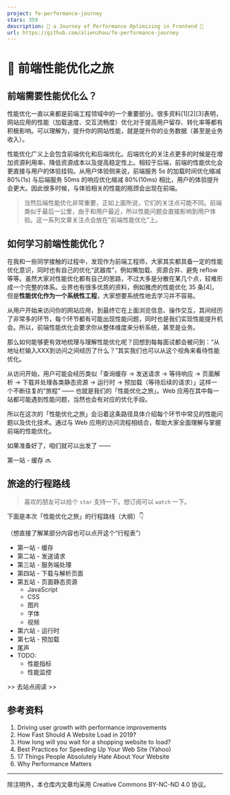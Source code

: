 ```yaml
---
project: fe-performance-journey
stars: 359
description: 🚵 a Journey of Performance Optimizing in Frontend 🚀
url: https://github.com/alienzhou/fe-performance-journey
---
```


🚵 前端性能优化之旅
===========

前端需要性能优化么？
----------

性能优化一直以来都是前端工程领域中的一个重要部分。很多资料\[1\]\[2\]\[3\]表明，网站应用的性能（加载速度、交互流畅度）优化对于提高用户留存、转化率等都有积极影响。可以理解为，提升你的网站性能，就是提升你的业务数据（甚至是业务收入）。

性能优化广义上会包含前端优化和后端优化。后端优化的关注点更多的时候是在增加资源利用率、降低资源成本以及提高稳定性上。相较于后端，前端的性能优化会更直接与用户的体验挂钩。从用户体验侧来说，前端服务 5s 的加载时间优化缩减 80%(1s) 与后端服务 50ms 的响应优化缩减 80%(10ms) 相比，用户的体验提升会更大。因此很多时候，与体验相关的性能的瓶颈会出现在前端。

> 当然后端性能优化非常重要，正如上面所说，它们的关注点可能不同。前端类似于最后一公里，由于和用户最近，所以性能问题会直接影响到用户体验。这一系列文章关注点会放在“前端性能优化”上。

如何学习前端性能优化？
-----------

在我和一些同学接触的过程中，发现作为前端工程师，大家其实都具备一定的性能优化意识，同时也有自己的优化“武器库”，例如懒加载、资源合并、避免 reflow 等等。虽然大家对性能优化都有自己的思路，不过大多是分散在某几个点，较难形成一个完整的体系。业界也有很多优质的资料，例如雅虎的性能优化 35 条\[4\]，但是**性能优化作为一个系统性工程**，大家想要系统性地去学习并不容易。

从用户开始来访问你的网站应用，到最终它在上面浏览信息、操作交互，其间经历了非常多的环节，每个环节都有可能出现性能问题，同时也是我们实现性能提升机会。所以，前端性能优化会要求你从整体维度来分析系统，甚至是业务。

那么如何能够更有效地梳理与理解性能优化呢？回想到每每面试都会被问到：“从地址栏输入XXX到访问之间经历了什么？”其实我们也可以从这个视角来看待性能优化。

从访问开始，用户可能会经历类似「查询缓存 -> 发送请求 -> 等待响应 -> 页面解析 -> 下载并处理各类静态资源 -> 运行时 -> 预加载（等待后续的请求）」这样一个不断往复的“旅程” —— 也就是我们的「性能优化之旅」。Web 应用在其中每一站都可能遇到性能问题，当然也会有对应的优化手段。

所以在这次的「性能优化之旅」会沿着这条路径具体介绍每个环节中常见的性能问题以及优化技术。通过与 Web 应用的访问流程相结合，帮助大家全面理解与掌握前端的性能优化。

如果准备好了，咱们就可以出发了 ——

第一站 - 缓存 🔜

旅途的行程路线
-------

> 喜欢的朋友可以给个 `star` 支持一下。想订阅可以 `watch` 一下。

下面是本次「性能优化之旅」的行程路线（大纲）👇

（想直接了解某部分内容也可以点开这个“行程表”）

-   第一站 - 缓存
-   第二站 - 发送请求
-   第三站 - 服务端处理
-   第四站 - 下载与解析页面
-   第五站 - 页面静态资源
    -   JavaScript
    -   CSS
    -   图片
    -   字体
    -   视频
-   第六站 - 运行时
-   第七站 - 预加载
-   尾声
-   TODO:
    -   性能指标
    -   性能监控

\>> 去站点阅读 >>

参考资料
----

1.  Driving user growth with performance improvements
2.  How Fast Should A Website Load in 2019?
3.  How long will you wait for a shopping website to load?
4.  Best Practices for Speeding Up Your Web Site (Yahoo)
5.  17 Things People Absolutely Hate About Your Website
6.  Why Performance Matters

* * *

除注明外，本仓库内文章均采用 Creative Commons BY-NC-ND 4.0 协议。
